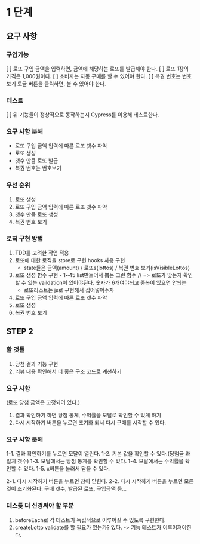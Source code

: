 # 1 단계

## 요구 사항

### 구입기능

[ ] 로또 구입 금액을 입력하면, 금액에 해당하는 로또를 발급해야 한다.
[ ] 로또 1장의 가격은 1,000원이다.
[ ] 소비자는 자동 구매를 할 수 있어야 한다.
[ ] 복권 번호는 번호보기 토글 버튼을 클릭하면, 볼 수 있어야 한다.

### 테스트

[ ] 위 기능들이 정상적으로 동작하는지 Cypress를 이용해 테스트한다.

### 요구 사항 분해

- 로또 구입 금액 입력에 따른 로또 갯수 파악
- 로또 생성
- 갯수 만큼 로또 발급
- 복권 번호는 번호보기

### 우선 순위

1. 로또 생성
2. 로또 구입 금액 입력에 따른 로또 갯수 파악
3. 갯수 만큼 로또 생성
4. 복권 번호 보기

### 로직 구현 방법

1. TDD를 고려한 작업 적용
2. 로또에 대한 로직을 store로 구현 hooks 사용 구현
   - state들은 금액(amount) / 로또s(lottos) / 복권 번호 보기(isVisibleLottos)
3. 로또 생성 함수 구현 - 1~45 list만들어서 뽑는 그런 함수 // => 로또가 맞는지 확인할 수 있는 vaildation이 있어야된다. 숫자가 6개여야되고 중복이 있으면 안되는
   - 로또리스트는 js로 구현해서 집어넣어주자
4. 로또 구입 금액 입력에 따른 로또 갯수 파악
5. 로또 생성
6. 복권 번호 보기

## STEP 2

### 할 것들

1. 당첨 결과 기능 구현
2. 리뷰 내용 확인해서 더 좋은 구조 코드로 계선하기

### 요구 사항

(로또 당첨 금액은 고정되어 있다.)

1. 결과 확인하기 하면 당첨 통계, 수익률을 모달로 확인할 수 있게 하기
2. 다시 시작하기 버튼을 누르면 초기화 되서 다시 구매를 시작할 수 있다.

### 요구 사항 분해

1-1. 결과 확인하기를 누르면 모달이 열린다.
1-2. 기본 값을 확인할 수 있다.(당첨금 과 일치 갯수)
1-3. 모달에서는 당첨 통계를 확인할 수 있다.
1-4. 모달에서는 수익률을 확인할 수 있다.
1-5. x버튼을 눌러서 닫을 수 있다.

2-1. 다시 시작하기 버튼을 누르면 창이 닫힌다.
2-2. 다시 시작하기 버튼을 누르면 모든 것이 초기화된다. 구매 갯수, 발급된 로또, 구입금액 등...

### 테스틎 더 신경써야 할 부분

1. beforeEach로 각 테스트가 독립적으로 이루어질 수 있도록 구현한다.
2. createLotto validate를 할 필요가 있는가? 있다. -> 기능 테스트가 이루어져야한다.
